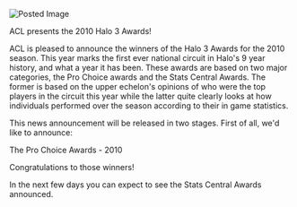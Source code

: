 ![Posted Image](http://www.aclpro.com.au/images/article/haloawards.jpg)




ACL presents the 2010 Halo 3 Awards!





ACL is pleased to announce the winners of the Halo 3 Awards for the 2010 season. This year marks the first ever national circuit in Halo's 9 year history, and what a year it has been. These awards are based on two major categories, the Pro Choice awards and the Stats Central Awards. The former is based on the upper echelon's opinions of who were the top players in the circuit this year while the latter quite clearly looks at how individuals performed over the season according to their in game statistics.





This news announcement will be released in two stages. First of all, we'd like to announce:





The Pro Choice Awards - 2010





Congratulations to those winners!





In the next few days you can expect to see the Stats Central Awards announced.